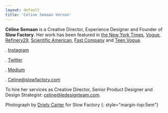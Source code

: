 ```yaml
---
layout: default
title: 'Celine Semaan Vernon'
---
```


**Céline Semaan** is a Creative Director, Experience Designer and Founder of **Slow Factory**.
Her work has been featured in [the New York Times](https://www.nytimes.com/2017/04/05/fashion/refugees-fashion-slow-factory.html), [Vogue](http://en.vogue.me/fashion/refugee-to-fashion-designer/), [Refinery29](http://www.refinery29.com/2016/06/114166/anera-we-are-home-slow-factory-collection), [Scientific American](http://blogs.scientificamerican.com/symbiartic/wrapped-in-the-world/),
[Fast Company](http://www.fastcodesign.com/3021150/haute-fashion-developed-from-nasa-photographs#1) and [Teen Vogue](https://slowfactory.com/pages/www.teenvogue.com/gallery/refugees-follow-passion-beauty-lebanon).

<!-- Full Bio. -->

. [Instagram](https://www.instagram.com/theslowfactory/)

. [Twitter](https://twitter.com/slowfactory_)

. [Medium](https://medium.com/slowfactory)

. [Celine@slowfactory.com](mailto:celine@slowfactory.com)

To hire her services as Creative Director, Senior Product Designer and Design Strategist:
[celine@ledesignteam.com](mailto:celine@ledesignteam.com).

Photograph by [Driely Carter](http://drielys.com/) for Slow Factory
{: style="margin-top:5em"}

